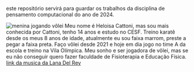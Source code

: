 este repositório servirá para guardar os trabalhos da disciplina de pensamento computacional do ano de 2024.

![menina jogando vôlei](https://media1.tenor.com/m/NrIgPTsHIA4AAAAC/jagyasini-singh-volleyball.gif)
Meu nome é Heloisa Cattoni, mas sou mais conhecida por Cattoni, tenho 14 anos e estudo no CESF.
Treino karatê desde os meus 8 anos de idade, atualmente eu sou faixa marrom, preste a pegar a faixa preta. Faço vôlei desde 2021 e hoje em dia jogo no time A da escola e treino na Vila Olímpica.
Meu sonho e ser jogadora de vôlei, mas se eu não conseguir quero fazer faculdade de Fisioterapia e Educação Física.
[link da musica da Lana Del Rey](https://youtube/TdrL3QxjyVw?si=ARiHbTJZwfcOvpVb)

